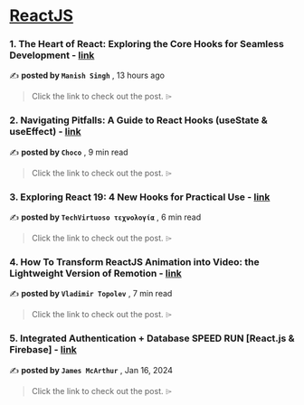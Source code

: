 
<h1><a href=https://medium.com/tag/reactjs/recommended target="_blank" rel="noopener noreferrer">ReactJS</a></h1>
<h3>1. The Heart of React: Exploring the Core Hooks for Seamless Development - <a href=https://medium.com/@manishsinghmail03/the-heart-of-react-exploring-the-core-hooks-for-seamless-development-1b243e7ca43c?source=tag_recommended_feed---------0-84----------reactjs----------98ab0666_356e_43b4_a71f_5057463f20a3------- target="_blank" rel="noopener noreferrer">link</a></h3>

✍️ **posted by `Manish Singh`** <date> , 13 hours ago</date>

<blockquote>Click the link to check out the post. ⌲</blockquote>

<h3>2. Navigating Pitfalls: A Guide to React Hooks (useState & useEffect) - <a href=https://medium.com/@Choco23/navigating-pitfalls-a-guide-to-react-hooks-usestate-useeffect-2aa2d1eca746?source=tag_recommended_feed---------1-107----------reactjs----------98ab0666_356e_43b4_a71f_5057463f20a3------- target="_blank" rel="noopener noreferrer">link</a></h3>

✍️ **posted by `Choco`** <date> , 9 min read</date>

<blockquote>Click the link to check out the post. ⌲</blockquote>

<h3>3. Exploring React 19: 4 New Hooks for Practical Use - <a href=https://medium.com/stackademic/react-js-v19-exploring-react-19-4-new-hooks-for-practical-use-90b9373014bb?source=tag_recommended_feed---------2-85----------reactjs----------98ab0666_356e_43b4_a71f_5057463f20a3------- target="_blank" rel="noopener noreferrer">link</a></h3>

✍️ **posted by `TechVirtuoso τεχνολογία`** <date> , 6 min read</date>

<blockquote>Click the link to check out the post. ⌲</blockquote>

<h3>4. How To Transform ReactJS Animation into Video: the Lightweight Version of Remotion - <a href=https://medium.com/javascript-in-plain-english/how-to-transform-reactjs-animation-into-video-the-lightweight-version-of-remotion-25706b1e0251?source=tag_recommended_feed---------3-84----------reactjs----------98ab0666_356e_43b4_a71f_5057463f20a3------- target="_blank" rel="noopener noreferrer">link</a></h3>

✍️ **posted by `Vladimir Topolev`** <date> , 7 min read</date>

<blockquote>Click the link to check out the post. ⌲</blockquote>

<h3>5. Integrated Authentication + Database SPEED RUN [React.js & Firebase] - <a href=https://medium.com/dev-genius/integrated-authentication-database-speed-run-react-js-firebase-39f577d28666?source=tag_recommended_feed---------4-107----------reactjs----------98ab0666_356e_43b4_a71f_5057463f20a3------- target="_blank" rel="noopener noreferrer">link</a></h3>

✍️ **posted by `James McArthur`** <date> , Jan 16, 2024</date>

<blockquote>Click the link to check out the post. ⌲</blockquote>

